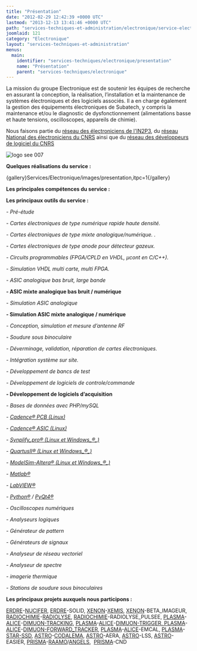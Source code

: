 ```yaml
---
title: "Présentation"
date: "2012-02-29 12:42:39 +0000 UTC"
lastmod: "2013-12-13 13:41:46 +0000 UTC"
path: "services-techniques-et-administration/electronique/service-electronique.md"
joomlaid: 121
category: "Electronique"
layout: "services-techniques-et-administration"
menus:
  main:
    identifier: "services-techniques/electronique/presentation"
    name: "Présentation"
    parent: "services-techniques/electronique"
---
```

La mission du groupe Electronique est de soutenir les équipes de recherche en assurant la conception, la réalisation, l’installation et la maintenance de systèmes électroniques et des logiciels associés. Il a en charge également la gestion des équipements électroniques de Subatech, y compris la maintenance et/ou le diagnostic de dysfonctionnement (alimentations basse et haute tensions, oscilloscopes, appareils de chimie).

Nous faisons partie du [réseau des électroniciens de l'IN2P3](http://www.in2p3.fr/actions/electronique/mise_en_oeuvre.htm "Réseau des électroniciens de l'IN2P3"), du [réseau National des électroniciens du CNRS](http://www.electroniciens.cnrs.fr "Réseau national des électroniciens du CNRS et des EPST") ainsi que du [réseau des développeurs de logiciel du CNRS](http://devlog.cnrs.fr "Réseau des développeurs de logiciel du CNRS")

![logo see 007](images/Services/Electronique/images/logo_see_007.gif)

**Quelques réalisations du service :**

{gallery}Services/Electronique/images/presentation,itpc=1{/gallery}

**Les principales compétences du service :**

**Les principaux outils du service :**

_\- Pré-étude_

_\- Cartes électroniques de type numérique rapide haute densité._

_\- Cartes électroniques de type mixte analogique/numérique. ._

_\- Cartes électroniques de type anode pour détecteur gazeux._

_\- Circuits programmables (FPGA/CPLD en VHDL, µcont en C/C++)._

_\- Simulation VHDL multi carte, multi FPGA._

_\- ASIC analogique bas bruit, large bande_

__\- ASIC mixte analogique bas bruit / numérique__

_\- Simulation ASIC analogique_

__\- Simulation ASIC mixte analogique / numérique__

_\- Conception, simulation et mesure d’antenne RF_

_\- Soudure sous binoculaire_

_\- Déverminage, validation, réparation de cartes électroniques._

_\- Intégration système sur site._

_\- Développement de bancs de test_

_\- Développement de logiciels de controle/commande_

__\- Développement de logiciels d’acquisition__

_\- Bases de données avec PHP/mySQL_

_\- [Cadence® PCB (Linux)](http://www.cadence.com/products/pcb/Pages/default.aspx "CADENCE : outils de conception de circuits imprimés")_

_\- [Cadence® ASIC (Linux)](http://www.cadence.com/products/cic/Pages/default.aspx "CADENCE : outil de conception de circuits intégrés ")_

_\- [Synplify\_pro® (Linux et Windows_®_)](http://www.synopsys.com/Tools/Implementation/FPGAImplementation/FPGASynthesis/Pages/SynplifyPro.aspx "SYNOPSYS Synplify_pro : outil de synthèse logique pour circuit logique programmable")_

_\- [QuartusII® (Linux et Windows_®_)](http://www.altera.com/products/software/quartus-ii/subscription-edition/qts-se-index.html "ALTERA QuartusII : outil de placement-routage de circuit logique programmable")_

_\- [ModelSim-Altera® (Linux et Windows_®_)](http://www.altera.com/products/software/quartus-ii/modelsim/qts-modelsim-index.html "MENTOR ModelSim-Altera : outil de simulation numérique VHDL ou Verilog")_

_\- [Matlab®](http://www.mathworks.fr/products/matlab "matlab")_

_\- [LabVIEW®](http://www.ni.com/labview "NATIONAL INSTRUMENTS LabVIEW : outil graphique pour le développement de logiciels de mesure et de contrôle")_

_\- [Python®](http://www.python.org "Python") / [PyQt4®](http://www.riverbankcomputing.co.uk/software/pyqt/intro "PyQt")_

_\- Oscilloscopes numériques_

_\- Analyseurs logiques_

_\- Générateur de pattern_

_\- Générateurs de signaux_

_\- Analyseur de réseau vectoriel_

_\- Analyseur de spectre_

_\- imagerie thermique_

_\- Stations de soudure sous binoculaires_

**Les principaux projets auxquels nous participons :**

[ERDRE](recherche/sen/erdre-presentation.md "groupe ERDRE")\-[NUCIFER](recherche/sen/nucifer.md "ERDRE : projet NUCIFER"), [ERDRE](recherche/sen/erdre-presentation.md "groupe ERDRE")\-SOLID, [XENON](recherche/xenon/presentation.md "groupe XENON")\-[XEMIS](projets-scientifiques/tep-3-gamma.md "XEMIS"), [XENON](recherche/xenon/presentation.md "groupe XENON")\-BETA\_IMAGEUR, [RADIOCHIMIE](recherche/radiochimie/radiochimie-presentation.md "groupe RADIOCHIMIE")\-[RADIOLYSE](recherche/radiochimie/radiolyse.md "RADIOCHIMIE : projet RADIOLYSE"), [RADIOCHIMIE](recherche/radiochimie/radiochimie-presentation.md "groupe RADIOCHIMIE")\-RADIOLYSE\_PULSEE, [PLASMA](recherche/plasma/presentation-groupe-plasma.md "groupe PLASMA")\-[ALICE](http://aliceinfo.cern.ch "CERN-LHC : experience ALICE")\-[DIMUON-TRACKING](http://aliceinfo.cern.ch/Public/en/Chapter2/Chap2_dim_spec.html "CERN-LHC : experience ALICE : projet DIMUON_ARM"), [PLASMA](recherche/plasma/presentation-groupe-plasma.md "groupe PLASMA")\-[ALICE](http://aliceinfo.cern.ch "CERN-LHC : experience ALICE")\-[DIMUON-TRIGGER, ](http://aliceinfo.cern.ch/Public/en/Chapter2/Chap2_dim_spec.html "CERN-LHC : experience ALICE : projet DIMUON_ARM")[PLASMA](recherche/plasma/presentation-groupe-plasma.md "groupe PLASMA")\-[ALICE](http://aliceinfo.cern.ch "CERN-LHC : experience ALICE")\-[DIMUON-FORWARD\_TRACKER](http://aliceinfo.cern.ch/Public/en/Chapter2/Chap2_dim_spec.html "CERN-LHC : experience ALICE : projet DIMUON_ARM"), [PLASMA](recherche/plasma/presentation-groupe-plasma.md "groupe PLASMA")\-[ALICE](http://aliceinfo.cern.ch "CERN-LHC : experience ALICE")\-EMCAL, [PLASMA](recherche/plasma/presentation-groupe-plasma.md "groupe PLASMA")\-[STAR-SSD](http://www.star.bnl.gov/public/ssd "BNL-RHIC : experience STAR : projet SSD"), [ASTRO](recherche/astro/astro-presentation.md "groupe ASTRO")\-[CODALEMA](http://codalema.in2p3.fr "RADIOTELESCOPE de NANCAY : experience CODALEMA"), [ASTRO](recherche/astro/astro-presentation.md "groupe ASTRO")\-AERA, [ASTRO](recherche/astro/astro-presentation.md "groupe ASTRO")\-LSS, [ASTRO](recherche/astro/astro-presentation.md "groupe ASTRO")\-EASIER, [PRISMA](recherche/prisma/presentation.md "groupe PRISMA")\-[RAAMO](projets-scientifiques/raamo.md "RAAMO")/[ANGELS](projets-scientifiques/angels.md "ANGELS"),  [PRISMA](recherche/prisma/presentation.md "groupe PRISMA")\-CND
